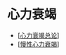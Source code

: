 # 心力衰竭

- [[心力衰竭总论]]
- [[慢性心力衰竭]]

[//begin]: # "Autogenerated link references for markdown compatibility"
[心力衰竭总论]: 心力衰竭总论 "心力衰竭总论"
[慢性心力衰竭]: 慢性心力衰竭 "慢性心力衰竭"
[//end]: # "Autogenerated link references"
